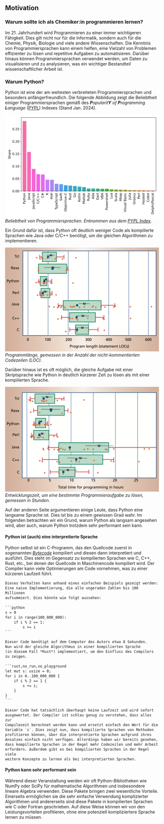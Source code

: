 ## Motivation

### Warum sollte ich als Chemiker:in programmieren lernen?

Im 21. Jahrhundert wird Programmieren zu einer immer wichtigeren Fähigkeit. Dies gilt
nicht nur für die Informatik, sondern auch für die Chemie, Physik, Biologie und viele
andere Wissenschaften. Die Kenntnis von Programmiersprachen kann einem helfen, eine
Vielzahl von Problemen effizienter zu lösen und repetitive Aufgaben zu automatisieren.
Darüber hinaus können Programmiersprachen verwendet werden, um Daten zu visualisieren
und zu analysieren, was ein wichtiger Bestandteil wissenschaftlicher Arbeit ist.

### Warum Python?

Python ist eine der am weitesten verbreiteten Programmiersprachen und besonders
anfängerfreundlich. Die folgende Abbildung zeigt die Beliebtheit einiger 
Programmiersprachen gemäß des <i>**P**opularit**Y** of **P**rogramming **L**anguage</i>
([PYPL](https://pypl.github.io/PYPL.html)) Indexes (Stand Jan. 2024).

![Popularity of Programming languages](../assets/figures/00-preface/popularity_pypl_202401.svg)
*Beliebtheit von Programmiersprachen. Entnommen aus dem
[PYPL Index](https://pypl.github.io/PYPL.html).*

Ein Grund dafür ist, dass Python oft deutlich weniger Code als kompilierte Sprachen
wie Java oder C/C++ benötigt, um die gleichen Algorithmen zu implementieren.

![LOC of PL](../assets/figures/00-preface/loc.png)
*Programmlänge, gemessen in der Anzahl der nicht-kommentierten Codezeilen (LOC).*

Darüber hinaus ist es oft möglich, die gleiche Aufgabe mit einer 
Skriptsprache wie Python in deutlich kürzerer Zeit zu lösen als mit einer
kompilierten Sprache.

![Hours of work to code](../assets/figures/00-preface/hours.png)
*Entwicklungszeit, um eine bestimmte Programmieraufgabe zu lösen, 
gemessen in Stunden.*

Auf der anderen Seite argumentieren einige Leute, dass Python eine langsame 
Sprache ist. Dies ist bis zu einem gewissen Grad wahr. Im folgenden 
betrachten wir ein Grund, warum Python als langsam angesehen wird, aber
auch, warum Python trotzdem sehr performant sein kann.


#### Python ist (auch) eine interpretierte Sprache

Python selbst ist ein C-Programm, das den Quellcode zuerst in sogenannten
[*Bytecode*](https://de.wikipedia.org/wiki/Bytecode) kompiliert und diesen
dann interpretiert und ausführt. Dies steht im Gegensatz zu kompilierten
Sprachen wie C, C++, Rust, etc., bei denen der Quellcode in Maschinencode
kompiliert wird. Der Compiler kann viele Optimierungen am Code vornehmen,
was zu einer kürzeren Laufzeit führt.

~~~admonish example title="Beispiel" collapsible=true
Dieses Verhalten kann anhand eines einfachen Beispiels gezeigt werden:
Eine naive Implementierung, die alle ungeraden Zahlen bis 100 Millionen
aufsummiert. Dies könnte wie folgt aussehen:

```python
s = 0
for i in range(100_000_000):
    if i % 2 == 1:
        s += i
```

Dieser Code benötigt auf dem Computer des Autors etwa 8 Sekunden.
Nun wird der gleiche Algorithmus in einer kompilierten Sprache 
(in diesem Fall *Rust*) implementiert, um den Einfluss des Compilers
zu zeigen.

```rust,no_run,no_playground
let mut s: usize = 0;
for i in 0..100_000_000 {
    if i % 2 == 1 {
        s += i;
    }
}
```

Dieser Code hat tatsächlich überhaupt keine Laufzeit und wird sofort 
ausgewertet. Der Compiler ist schlau genug zu verstehen, dass alles zur 
Compilezeit berechnet werden kann und ersetzt einfach den Wert für die 
Variable `s`. Dies zeigt nun, dass kompilierte Sprachen von Methoden 
profitieren können, über die interpretierte Sprachen aufgrund ihres 
Ansatzes einfach nicht verfügen. Allerdings haben wir bereits gesehen, 
dass kompilierte Sprachen in der Regel mehr Codezeilen und mehr Arbeit 
erfordern. Außerdem gibt es bei kompilierten Sprachen in der Regel viele 
weitere Konzepte zu lernen als bei interpretierten Sprachen.
~~~

#### Python kann sehr performant sein

Während dieser Veranstaltung werden wir oft Python-Bibliotheken wie NumPy 
oder SciPy für mathematische Algorithmen und insbesondere lineare Algebra 
verwenden. Diese Pakete bringen zwei wesentliche Vorteile. Einerseits 
ermöglichen sie die sehr einfache Verwendung komplizierter Algorithmen und
andererseits sind diese Pakete in kompilierten Sprachen wie C oder Fortran
geschrieben. Auf diese Weise können wir von den Leistungsvorteilen profitieren,
ohne eine potenziell kompliziertere Sprache lernen zu müssen.

